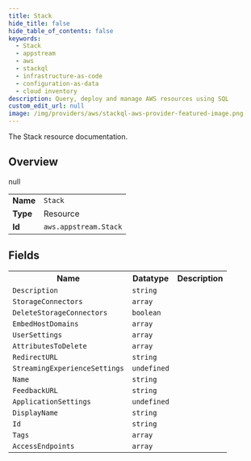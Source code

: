 ```yaml
---
title: Stack
hide_title: false
hide_table_of_contents: false
keywords:
  - Stack
  - appstream
  - aws
  - stackql
  - infrastructure-as-code
  - configuration-as-data
  - cloud inventory
description: Query, deploy and manage AWS resources using SQL
custom_edit_url: null
image: /img/providers/aws/stackql-aws-provider-featured-image.png
---
```

The Stack resource documentation.

## Overview
<table><tbody>
<tr><td><b>Name</b></td><td><code>Stack</code></td></tr>
<tr><td><b>Type</b></td><td>Resource</td></tr>
null
<tr><td><b>Id</b></td><td><code>aws.appstream.Stack</code></td></tr>
</tbody></table>

## Fields
<table><tbody>
<tr><th>Name</th><th>Datatype</th><th>Description</th></tr>
<tr><td><code>Description</code></td><td><code>string</code></td><td></td></tr><tr><td><code>StorageConnectors</code></td><td><code>array</code></td><td></td></tr><tr><td><code>DeleteStorageConnectors</code></td><td><code>boolean</code></td><td></td></tr><tr><td><code>EmbedHostDomains</code></td><td><code>array</code></td><td></td></tr><tr><td><code>UserSettings</code></td><td><code>array</code></td><td></td></tr><tr><td><code>AttributesToDelete</code></td><td><code>array</code></td><td></td></tr><tr><td><code>RedirectURL</code></td><td><code>string</code></td><td></td></tr><tr><td><code>StreamingExperienceSettings</code></td><td><code>undefined</code></td><td></td></tr><tr><td><code>Name</code></td><td><code>string</code></td><td></td></tr><tr><td><code>FeedbackURL</code></td><td><code>string</code></td><td></td></tr><tr><td><code>ApplicationSettings</code></td><td><code>undefined</code></td><td></td></tr><tr><td><code>DisplayName</code></td><td><code>string</code></td><td></td></tr><tr><td><code>Id</code></td><td><code>string</code></td><td></td></tr><tr><td><code>Tags</code></td><td><code>array</code></td><td></td></tr><tr><td><code>AccessEndpoints</code></td><td><code>array</code></td><td></td></tr>
</tbody></table>